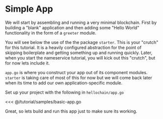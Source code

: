 # Simple App

We will start by assembling and running a very minimal blockchain. First by building a "blank" application and then adding some "Hello World" functionality in the form of a `greeter` module.

You will see below the use of the the package `starter`. This is your "crutch" for this tutorial. It is a heavily configured abstraction for the point of skipping boilerplate and getting something up and running quickly. Later, when you start the nameservice tutorial, you will kick out this "crutch", but for now lets include it.

`app.go` is where you construct your app out of its component modules. `starter` is taking care of most of this for now but we will come back later when its time to add our own application-specific module.

Set up your project with the following in `hellochain/app.go`

<<< @/tutorial/samples/basic-app.go

Great, so lets build and run this app just to make sure its working.

